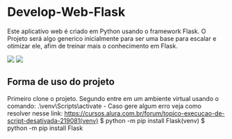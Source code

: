 # Develop-Web-Flask
 Este aplicativo web é criado em Python usando o framework Flask. O Projeto será algo generico inicialmente para ser uma base para escalar e otimizar ele, afim de treinar mais o conhecimento em Flask.

<p align="left">
	<a href="#"><img src="https://img.shields.io/badge/made%20with-Python-green"></a>
	<a href="#"><img src="https://img.shields.io/badge/made%20with-Flask-peacock"></a>
</p>

## Forma de uso do projeto
 Primeiro clone o projeto.
 Segundo entre em um ambiente virtual usando o comando:
    .\venv\Scripts\activate
        - Caso gere algum erro veja como resolver nesse link: https://cursos.alura.com.br/forum/topico-execucao-de-script-desativada-219081(venv) $ python -m pip install Flask(venv) $ python -m pip install Flask
